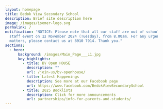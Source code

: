 ```yaml
---
layout: homepage
title: Bedok View Secondary School
description: Brief site description here
image: /images/isomer-logo.svg
permalink: /
notification: "NOTICE: Please note that all our staff are out of school for a
  staff event on 12 November 2024 (Tuesday), from 8.00am. For any urgent
  matters, please contact us at 8910 7914. Thank you."
sections:
  - hero:
      background: /images/Main_Page___L1.jpg
      key_highlights:
        - title: BV Open HOUSE
          description: ""
          url: /join-us/bv-openhouse/
        - title: Latest Happenings
          description: See more at our Facebook page
          url: https://www.facebook.com/BedokViewSecondarySchool
        - title: 2025 Booklists
          description: Click for more announcements
          url: partnerships/info-for-parents-and-students/
---
```

